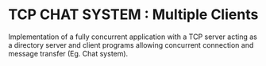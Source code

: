 # TCP CHAT SYSTEM : Multiple Clients

Implementation of a fully concurrent application with a TCP server acting as a directory server and client programs allowing concurrent connection and message transfer (Eg. Chat system).
